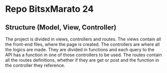 # Repo BitsxMarato 24

## Structure (Model, View, Controller)
The project is divided in views, controllers and routes.
The views contain all the front-end files, where the page is created.
The controllers are where all the logics are made. They are divided in functions and each query to the API has a function in one of those controllers to be used.
The routes contain all the routes definitions, whether if they are get or post and the function in the controller they reference.
